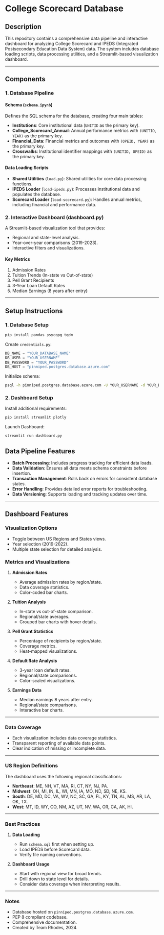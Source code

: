 # College Scorecard Database

## Description
This repository contains a comprehensive data pipeline and interactive dashboard for analyzing College Scorecard and IPEDS (Integrated Postsecondary Education Data System) data. The system includes database loading scripts, data processing utilities, and a Streamlit-based visualization dashboard.

---

## Components

### 1. Database Pipeline

#### Schema (`schema.ipynb`)
Defines the SQL schema for the database, creating four main tables:
- **Institutions**: Core institutional data (`UNITID` as the primary key).
- **College_Scorecard_Annual**: Annual performance metrics with `(UNITID, YEAR)` as the primary key.
- **Financial_Data**: Financial metrics and outcomes with `(OPEID, YEAR)` as the primary key.
- **Crosswalks**: Institutional identifier mappings with `(UNITID, OPEID)` as the primary key.

#### Data Loading Scripts
- **Shared Utilities** (`load.py`): Shared utilities for core data processing functions.
- **IPEDS Loader** (`load-ipeds.py`): Processes institutional data and populates the database.
- **Scorecard Loader** (`load-scorecard.py`): Handles annual metrics, including financial and performance data.

### 2. Interactive Dashboard (dashboard.py)
A Streamlit-based visualization tool that provides:
- Regional and state-level analysis.
- Year-over-year comparisons (2019-2023).
- Interactive filters and visualizations.

#### Key Metrics
1. Admission Rates
2. Tuition Trends (In-state vs Out-of-state)
3. Pell Grant Recipients
4. 3-Year Loan Default Rates
5. Median Earnings (8 years after entry)

---

## Setup Instructions

### 1. Database Setup

```bash
pip install pandas psycopg tqdm
```

Create `credentials.py`:

```python
DB_NAME = "YOUR_DATABASE_NAME"
DB_USER = "YOUR_USERNAME"
DB_PASSWORD = "YOUR_PASSWORD"
DB_HOST = "pinniped.postgres.database.azure.com"
```
Initialize schema:

```bash
psql -h pinniped.postgres.database.azure.com -U YOUR_USERNAME -d YOUR_DATABASE_NAME -f schema.sql
```

### 2. Dashboard Setup

Install additional requirements:

```bash
pip install streamlit plotly
```

Launch Dashboard:

```bash
streamlit run dashboard.py
```
## Data Pipeline Features

- **Batch Processing**: Includes progress tracking for efficient data loads.
- **Data Validation**: Ensures all data meets schema constraints before insertion.
- **Transaction Management**: Rolls back on errors for consistent database states.
- **Error Handling**: Provides detailed error reports for troubleshooting.
- **Data Versioning**: Supports loading and tracking updates over time.

---

## Dashboard Features

### Visualization Options
- Toggle between US Regions and States views.
- Year selection (2019-2022).
- Multiple state selection for detailed analysis.

### Metrics and Visualizations

1. **Admission Rates**
   - Average admission rates by region/state.
   - Data coverage statistics.
   - Color-coded bar charts.

2. **Tuition Analysis**
   - In-state vs out-of-state comparison.
   - Regional/state averages.
   - Grouped bar charts with hover details.

3. **Pell Grant Statistics**
   - Percentage of recipients by region/state.
   - Coverage metrics.
   - Heat-mapped visualizations.

4. **Default Rate Analysis**
   - 3-year loan default rates.
   - Regional/state comparisons.
   - Color-scaled visualizations.

5. **Earnings Data**
   - Median earnings 8 years after entry.
   - Regional/state comparisons.
   - Interactive bar charts.

---

### Data Coverage
- Each visualization includes data coverage statistics.
- Transparent reporting of available data points.
- Clear indication of missing or incomplete data.

---

### US Region Definitions
The dashboard uses the following regional classifications:

- **Northeast**: ME, NH, VT, MA, RI, CT, NY, NJ, PA.
- **Midwest**: OH, MI, IN, IL, WI, MN, IA, MO, ND, SD, NE, KS.
- **South**: DE, MD, DC, VA, WV, NC, SC, GA, FL, KY, TN, AL, MS, AR, LA, OK, TX.
- **West**: MT, ID, WY, CO, NM, AZ, UT, NV, WA, OR, CA, AK, HI.

---

### Best Practices

1. **Data Loading**
   - Run `schema.sql` first when setting up.
   - Load IPEDS before Scorecard data.
   - Verify file naming conventions.

2. **Dashboard Usage**
   - Start with regional view for broad trends.
   - Drill down to state level for details.
   - Consider data coverage when interpreting results.

---

### Notes
- Database hosted on `pinniped.postgres.database.azure.com`.
- PEP 8 compliant codebase.
- Comprehensive documentation.
- Created by Team Rhodes, 2024.



